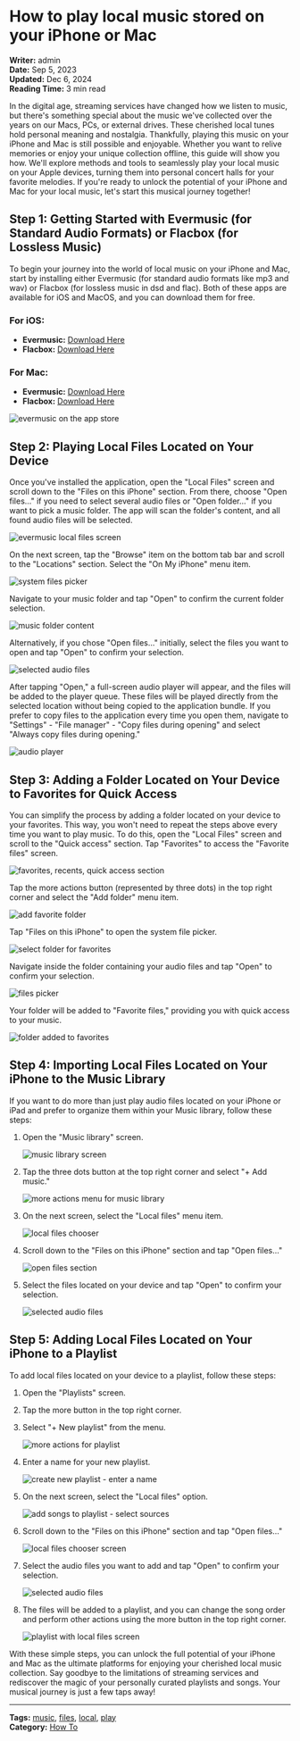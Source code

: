 # How to play local music stored on your iPhone or Mac

**Writer:** admin  
**Date:** Sep 5, 2023  
**Updated:** Dec 6, 2024  
**Reading Time:** 3 min read

In the digital age, streaming services have changed how we listen to music, but there's something special about the music we've collected over the years on our Macs, PCs, or external drives. These cherished local tunes hold personal meaning and nostalgia. Thankfully, playing this music on your iPhone and Mac is still possible and enjoyable. Whether you want to relive memories or enjoy your unique collection offline, this guide will show you how. We'll explore methods and tools to seamlessly play your local music on your Apple devices, turning them into personal concert halls for your favorite melodies. If you're ready to unlock the potential of your iPhone and Mac for your local music, let's start this musical journey together!

## Step 1: Getting Started with Evermusic (for Standard Audio Formats) or Flacbox (for Lossless Music)

To begin your journey into the world of local music on your iPhone and Mac, start by installing either Evermusic (for standard audio formats like mp3 and wav) or Flacbox (for lossless music in dsd and flac). Both of these apps are available for iOS and MacOS, and you can download them for free.

### For iOS:

- **Evermusic:** [Download Here](#)
- **Flacbox:** [Download Here](#)

### For Mac:

- **Evermusic:** [Download Here](#)
- **Flacbox:** [Download Here](#)

![evermusic on the app store](21260c_fdc1e0845775498e844fbfafd92f9453~mv2.png)

## Step 2: Playing Local Files Located on Your Device

Once you've installed the application, open the "Local Files" screen and scroll down to the "Files on this iPhone" section. From there, choose "Open files..." if you need to select several audio files or "Open folder..." if you want to pick a music folder. The app will scan the folder's content, and all found audio files will be selected.

![evermusic local files screen](21260c_ec30fd738d6b46eb9dba21f51c7f1f3e~mv2.png)

On the next screen, tap the "Browse" item on the bottom tab bar and scroll to the "Locations" section. Select the "On My iPhone" menu item.

![system files picker](21260c_67b3f80c255b4be59588bfab8d978588~mv2.png)

Navigate to your music folder and tap "Open" to confirm the current folder selection.

![music folder content](21260c_40b43e5713954f10a2f8843abed491d7~mv2.png)

Alternatively, if you chose "Open files..." initially, select the files you want to open and tap "Open" to confirm your selection.

![selected audio files](21260c_af4a7b0543444fe6adac9f33403c1153~mv2.png)

After tapping "Open," a full-screen audio player will appear, and the files will be added to the player queue. These files will be played directly from the selected location without being copied to the application bundle. If you prefer to copy files to the application every time you open them, navigate to "Settings" - "File manager" - "Copy files during opening" and select "Always copy files during opening."

![audio player](21260c_38eec9a335904d1899f47e89a6e78287~mv2.png)

## Step 3: Adding a Folder Located on Your Device to Favorites for Quick Access

You can simplify the process by adding a folder located on your device to your favorites. This way, you won't need to repeat the steps above every time you want to play music. To do this, open the "Local Files" screen and scroll to the "Quick access" section. Tap "Favorites" to access the "Favorite files" screen.

![favorites, recents, quick access section](21260c_4ce5bbe2e4f5407f9f30fd520de2c7fa~mv2.png)

Tap the more actions button (represented by three dots) in the top right corner and select the "Add folder" menu item.

![add favorite folder](21260c_f662e350a6ac4b568913e0a8d2ab92e9~mv2.png)

Tap "Files on this iPhone" to open the system file picker.

![select folder for favorites](21260c_5e2625989c6d4bf7ad45e747b42ef6ba~mv2.png)

Navigate inside the folder containing your audio files and tap "Open" to confirm your selection.

![files picker](21260c_10affade5c9b4bdd95ddea26088a38cf~mv2.png)

Your folder will be added to "Favorite files," providing you with quick access to your music.

![folder added to favorites](21260c_e495cae3bfc7456fb13de1e3d13f0682~mv2.png)

## Step 4: Importing Local Files Located on Your iPhone to the Music Library

If you want to do more than just play audio files located on your iPhone or iPad and prefer to organize them within your Music library, follow these steps:

1. Open the "Music library" screen.

   ![music library screen](21260c_2f9f0ff8b353456399e0880c19345b60~mv2.png)

2. Tap the three dots button at the top right corner and select "+ Add music."

   ![more actions menu for music library](21260c_517389cdad0743b398749db38927df99~mv2.png)

3. On the next screen, select the "Local files" menu item.

   ![local files chooser](21260c_ac4887b4731142c2b860605523fa1355~mv2.png)

4. Scroll down to the "Files on this iPhone" section and tap "Open files..."

   ![open files section](21260c_382f77bc69ef4ece98ec7dcb383f9eba~mv2.png)

5. Select the files located on your device and tap "Open" to confirm your selection.

   ![selected audio files](21260c_5799a1e4b52e49b1946a77970daf40c5~mv2.png)

## Step 5: Adding Local Files Located on Your iPhone to a Playlist

To add local files located on your device to a playlist, follow these steps:

1. Open the "Playlists" screen.
2. Tap the more button in the top right corner.
3. Select "+ New playlist" from the menu.

   ![more actions for playlist](21260c_c7d893af6424434aa4f5ffff81170c07~mv2.png)

4. Enter a name for your new playlist.

   ![create new playlist - enter a name](21260c_282c085da817422f90638b4312849658~mv2.png)

5. On the next screen, select the "Local files" option.

   ![add songs to playlist - select sources](21260c_d96d75b3ba334eb48665ae170aebffeb~mv2.png)

6. Scroll down to the "Files on this iPhone" section and tap "Open files..."

   ![local files chooser screen](21260c_d20cf14ed00f402b819060a3b99ed61e~mv2.png)

7. Select the audio files you want to add and tap "Open" to confirm your selection.

   ![selected audio files](21260c_40bfea8b45b542d0a3f92f59203d461d~mv2.png)

8. The files will be added to a playlist, and you can change the song order and perform other actions using the more button in the top right corner.

   ![playlist with local files screen](21260c_7a22420b2fcc43a59c745b93e7fb53e6~mv2.png)

With these simple steps, you can unlock the full potential of your iPhone and Mac as the ultimate platforms for enjoying your cherished local music collection. Say goodbye to the limitations of streaming services and rediscover the magic of your personally curated playlists and songs. Your musical journey is just a few taps away!

---

**Tags:** [music](https://www.everappz.com/blog/tags/music), [files](https://www.everappz.com/blog/tags/files), [local](https://www.everappz.com/blog/tags/local), [play](https://www.everappz.com/blog/tags/play)  
**Category:** [How To](https://www.everappz.com/blog/categories/how-to)
